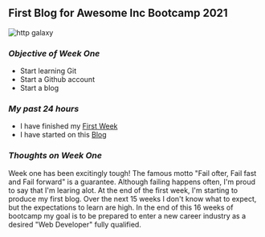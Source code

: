 ## **First Blog for Awesome Inc Bootcamp 2021**  

![http galaxy](https://upload.wikimedia.org/wikipedia/commons/9/9e/Milky_Way_Arch.jpg)


 ### *Objective of Week One*
- Start learning Git 
- Start a Github account
- Start a blog


### *My past 24 hours*
  - I have finished my [First Week](https://lab.github.com/githubtraining/first-week-on-github)
  - I have started on this [Blog](https://github.com/curry-scott/curry-scott.github.io)
           
    
### *Thoughts on Week One*
   Week one has been excitingly tough! The famous motto "Fail ofter, Fail fast and Fail forward" is a guarantee. Although failing happens often, I'm proud to say that I'm learing alot. At the end of the first week, I'm starting to produce my first blog. Over the next 15 weeks I don't know what to expect, but the expectations to learn are high. In the end of this 16 weeks of bootcamp my goal is to be prepared to enter a new career industry as a desired "Web Developer" fully qualified.

  

 

    
    

    
    
